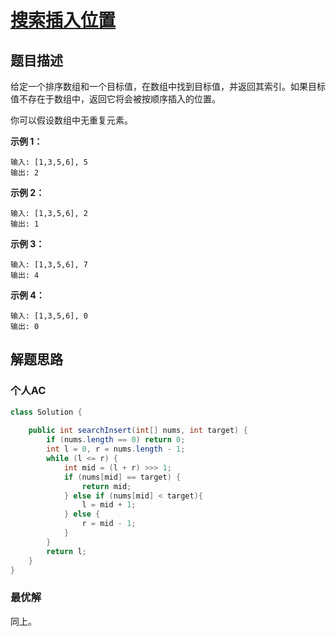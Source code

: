# [搜索插入位置](https://leetcode-cn.com/problems/search-insert-position/)

## 题目描述

给定一个排序数组和一个目标值，在数组中找到目标值，并返回其索引。如果目标值不存在于数组中，返回它将会被按顺序插入的位置。

你可以假设数组中无重复元素。

**示例 1：**

```
输入: [1,3,5,6], 5
输出: 2
```

**示例 2：**

```
输入: [1,3,5,6], 2
输出: 1
```

**示例 3：**

```
输入: [1,3,5,6], 7
输出: 4
```

**示例 4：**

```
输入: [1,3,5,6], 0
输出: 0
```

## 解题思路

### 个人AC

```java
class Solution {
    
    public int searchInsert(int[] nums, int target) {
        if (nums.length == 0) return 0;
        int l = 0, r = nums.length - 1;
        while (l <= r) {
            int mid = (l + r) >>> 1;
            if (nums[mid] == target) {
                return mid;
            } else if (nums[mid] < target){
                l = mid + 1;
            } else {
                r = mid - 1;
            }
        }
        return l;
    }
}
```

### 最优解

同上。